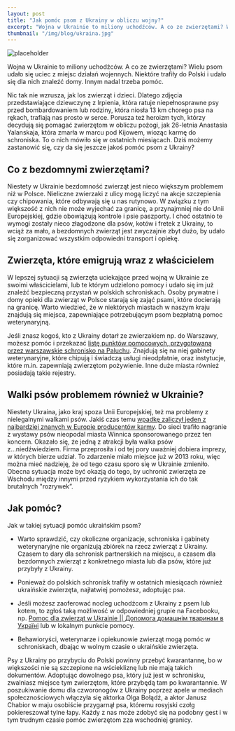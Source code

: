 ```yaml
---
layout: post
title: "Jak pomóc psom z Ukrainy w obliczu wojny?"
excerpt: "Wojna w Ukrainie to miliony uchodźców. A co ze zwierzętami? Wielu psom udało się uciec z miejsc działań wojennych. Niektóre trafiły do Polski i udało się dla nich znaleźć domy. Innym nadal trzeba pomóc."
thumbnail: "/img/blog/ukraina.jpg"
---
```


![placeholder](https://stopwalkompsow.pl/img/blog/ukraina.jpg)

Wojna w Ukrainie to miliony uchodźców. A co ze zwierzętami? Wielu psom udało się uciec z miejsc działań wojennych. Niektóre trafiły do Polski i udało się dla nich znaleźć domy. Innym nadal trzeba pomóc.

Nic tak nie wzrusza, jak los zwierząt i dzieci. Dlatego zdjęcia przedstawiające dziewczynę z Irpienia, która ratuje niepełnosprawne psy przed bombardowaniem lub rodziny, która niosła 13 km chorego psa na rękach, trafiają nas prosto w serce. Porusza też heroizm tych, którzy decydują się pomagać zwierzętom w obliczu pożogi, jak 26-letnia Anastasia Yalanskaja, która zmarła w marcu pod Kijowem, wioząc karmę do schroniska. To o nich mówiło się w ostatnich miesiącach. Dziś możemy zastanowić się, czy da się jeszcze jakoś pomóc psom z Ukrainy?

## Co z bezdomnymi zwierzętami?

Niestety w Ukrainie bezdomność zwierząt jest nieco większym problemem niż w Polsce. Nieliczne zwierzaki z ulicy mogą liczyć na akcje szczepienia czy chipowania, które odbywają się u nas rutynowo. W związku z tym większość z nich nie może wyjechać za granicę, a przynajmniej nie do Unii Europejskiej, gdzie obowiązują kontrole i psie paszporty. I choć ostatnio te wymogi zostały nieco złagodzone dla psów, kotów i fretek z Ukrainy, to wciąż za mało, a bezdomnych zwierząt jest zwyczajnie zbyt dużo, by udało się zorganizować wszystkim odpowiedni transport i opiekę.

## Zwierzęta, które emigrują wraz z właścicielem

W lepszej sytuacji są zwierzęta uciekające przed wojną w Ukrainie ze swoimi właścicielami, lub te którym udzielono pomocy i udało się im już znaleźć bezpieczną przystań w polskich schroniskach. Osoby prywatne i domy opieki dla zwierząt w Polsce starają się zająć psami, które docierają na granicę. Warto wiedzieć, że w niektórych miastach w naszym kraju znajdują się miejsca, zapewniające potrzebującym psom bezpłatną pomoc weterynaryjną. 

Jeśli znasz kogoś, kto z Ukrainy dotarł ze zwierzakiem np. do Warszawy, możesz pomóc i przekazać [listę punktów pomocowych, przygotowaną przez warszawskie schronisko na Paluchu](https://napaluchu.waw.pl/pomoc-ua/). Znajdują się na niej gabinety weterynaryjne, które chipują i świadczą usługi nieodpłatnie, oraz instytucje, które m.in. zapewniają zwierzętom pożywienie. Inne duże miasta również posiadają takie rejestry.

## Walki psów problemem również w Ukrainie?

Niestety Ukraina, jako kraj spoza Unii Europejskiej, też ma problemy z nielegalnymi walkami psów. Jakiś czas temu [wpadkę zaliczył jeden z najbardziej znanych w Europie producentów karmy](https://dzikiezycie.pl/archiwum/2013/pazdziernik-2013/brutalna-wpadka-royal-canin). Do sieci trafiło nagranie z wystawy psów nieopodal miasta Winnica sponsorowanego przez ten koncern. Okazało się, że jedną z atrakcji była walka psów z...niedźwiedziem. Firma przeprosiła i od tej pory uważniej dobiera imprezy, w których bierze udział. To zdarzenie miało miejsce już w 2013 roku, więc można mieć nadzieję, że od tego czasu sporo się w Ukrainie zmieniło. Obecna sytuacja może być okazją do tego, by uchronić zwierzęta ze Wschodu między innymi przed ryzykiem wykorzystania ich do tak brutalnych "rozrywek”.

## Jak pomóc?

Jak w takiej sytuacji pomóc ukraińskim psom? 

- Warto sprawdzić, czy okoliczne organizacje, schroniska i gabinety weterynaryjne nie organizują zbiórek na rzecz zwierząt z Ukrainy. Czasem to dary dla schronisk partnerskich na miejscu, a czasem dla bezdomnych zwierząt z konkretnego miasta lub dla psów, które już przybyły z Ukrainy.
     
- Ponieważ do polskich schronisk trafiły w ostatnich miesiącach również ukraińskie zwierzęta, najłatwiej pomożesz, adoptując psa.
     
- Jeśli możesz zaoferować nocleg uchodźcom z Ukrainy z psem lub kotem, to zgłoś taką możliwość w odpowiedniej grupie na Facebooku, np. [Pomoc dla zwierząt w Ukrainie || Допомога домашнім тваринам в Україні](https://www.facebook.com/groups/976873776134238/) lub w lokalnym punkcie pomocy.
     
- Behawioryści, weterynarze i opiekunowie zwierząt mogą pomóc w schroniskach, dbając w wolnym czasie o ukraińskie zwierzęta.

Psy z Ukrainy po przybyciu do Polski powinny przebyć kwarantannę, bo w większości nie są szczepione na wściekliznę lub nie mają takich dokumentów. Adoptując dowolnego psa, który już jest w schronisku, zwalniasz miejsce tym zwierzętom, które przybędą tam po kwarantannie. W poszukiwanie domu dla czworonogów z Ukrainy poprzez apele w mediach społecznościowych włączyła się aktorka Olga Bołądź, a aktor Janusz Chabior w maju osobiście przygarnął psa, któremu rosyjski czołg pokiereszował tylne łapy. Każdy z nas może zdobyć się na podobny gest i w tym trudnym czasie pomóc zwierzętom zza wschodniej granicy.
